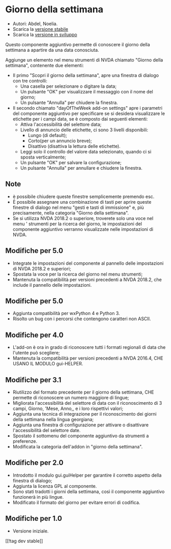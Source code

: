 # Giorno della settimana #

*	 Autori: Abdel, Noelia.
*	 Scarica la [versione stabile][1]
*	 Scarica la [versione in sviluppo][2]

Questo componente aggiuntivo permette di conoscere il giorno della settimana
a apartire da una data conosciuta.

Aggiunge un elemento nel menu strumenti di NVDA chiamato "Giorno della
settimana", contenente due elementi:


*	Il primo "Scopri il giorno della settimana", apre una finestra di dialogo con tre controlli:
	*	Una casella per selezionare o digitare la data;
	*	Un pulsante "OK" per visualizzare il messaggio con il nome del giorno;
	*	Un pulsante "Annulla" per chiudere la finestra.
*	Il secondo chiamato "dayOfTheWeek add-on settings" apre i parametri del componente aggiuntivo per specificare se si desidera visualizzare  le etichette per i campi data, se è composto dai seguenti elementi:
	*	Attiva l'accessibilità del selettore data;
	*	Livello di annuncio delle etichette, ci sono  3 livelli disponibili:
		*	Lungo (di default);
		*	Corto(per un annuncio breve);
		*	Disattivo (disattiva la lettura delle etichette).
	*	Leggi solo il controllo del valore data selezionato, quando ci si sposta verticalmente;
	*	Un pulsante "OK" per salvare la configurazione;
	*	Un pulsante "Annulla" per annullare e chiudere la finestra.

## Note ##

*	 è possibile chiudere queste finestre semplicemente premendo esc.
*	 È possibile assegnare una combinazione di tasti per aprire queste
   finestre di dialogo nel menu "gesti e tasti di immissione" e, più
   precisamente, nella categoria  "Giorno della settimana".
*	 Se si utilizza NVDA 2018.2 o superiore, troverete solo una voce nel menu
   ' strumenti per la ricerca del giorno, le impostazioni del componente
   aggiuntivo verranno visualizzate nelle impostazioni di NVDA. 

## Modifiche per 5.0 ##

*	 Integrate le impostazioni del componente  al pannello delle impostazioni
   di NVDA 2018.2 e superiori; 
*	 Spostata la voce per la ricerca del giorno nel menu strumenti; 
*	 Mantenuta la compatibilità per versioni precedenti a NVDA 2018.2, che
   include il pannello delle impostazioni.

## Modifiche per 5.0 ##

*	 Aggiunta compatibilità per wxPython 4 e Python 3.
*	 Risolto un bug con i percorsi che contengono caratteri non ASCII. 

## Modifiche per 4.0 ##

*	 L'add-on è ora in grado di riconoscere tutti i formati regionali di data
   che l'utente può scegliere; 
*	 Mantenuta la compatibilità per versioni precedenti a NVDA 2016.4, CHE
   USANO IL MODULO gui-HELPER. 

## Modifiche per 3.1 ##

*	 Riutilizzo del formato precedente per il giorno della settimana, CHE
   permette di riconoscere un numero maggiore di lingue; 
*	 Migliorata l'accessibilità del selettore di data con il riconoscimento di
   3 campi, Giorno, 'Mese, Anno,, e i loro rispettivi valori; 
*	 Aggiunta una tecnica di integrazione per il riconoscimento dei giorni
   della settimana nella lingua georgiana; 
*	 Aggiunta una finestra di configurazione per attivare o disattivare
   l'accessibilità del selettore date.
*	 Spostato il sottomenu del componente aggiuntivo da strumenti a
   preferenze.
*	 Modificata la categoria dell'addon in "giorno della settimana".

## Modifiche per 2.0 ##

*	 Introdotto il modulo gui.guiHelper per garantire il corretto aspetto
   della finestra di dialogo;
*	 Aggiunta la licenza GPL al componente.
*	 Sono stati tradotti i giorni della settimana, così il componente
   aggiuntivo funzionerà in più lingue.
*	 Modificato il formato del giorno per evitare errori di codifica.

## Modifiche per 1.0 ##

*	 Versione iniziale.

[[!tag dev stable]]

[1]: https://addons.nvda-project.org/files/get.php?file=dw

[2]: https://addons.nvda-project.org/files/get.php?file=dw-dev
